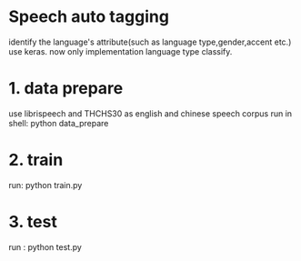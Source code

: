 # Speech auto tagging
identify the language's attribute(such as language type,gender,accent etc.) use keras.
now only implementation language type classify.

# 1. data prepare
  use librispeech and THCHS30 as english and chinese speech corpus
  run in shell:
     python data_prepare
    
# 2. train
  run: python train.py

# 3. test
  run : python test.py
